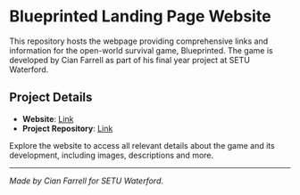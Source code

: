 # Blueprinted Landing Page Website

This repository hosts the webpage providing comprehensive links and information for the open-world survival game, Blueprinted. The game is developed by Cian Farrell as part of his final year project at SETU Waterford.

## Project Details

- **Website**: [Link](https://cfarrell02.github.io/fyp-blueprinted-site/)
- **Project Repository**: [Link](https://github.com/cfarrell02/FYP-Blueprinted)

Explore the website to access all relevant details about the game and its development, including images, descriptions and more.

---
*Made by Cian Farrell for SETU Waterford.*
